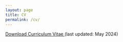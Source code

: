 ```yaml
--- 
layout: page
title: CV
permalink: /cv/
---         
```



<a id="raw-url" href="https://raw.githubusercontent.com/karimtito/karimtito.github.io/master/CV_phd_tit_karim.pdf">  Download Curriculum Vitae </a> (last updated: May 2024)


